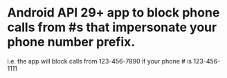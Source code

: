 # Android API 29+ app to block phone calls from #s that impersonate your phone number prefix.
i.e. the app will block calls from 123-456-7890 if your phone # is 123-456-1111
